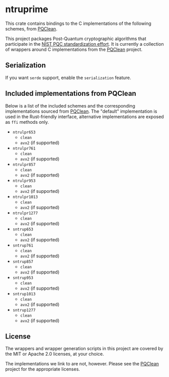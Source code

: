 # ntruprime


This crate contains bindings to the C implementations of the following schemes,
from [PQClean][pqclean].

This project packages Post-Quantum cryptographic algorithms that participate in
the [NIST PQC standardization effort][nistpqc]. It is currently a collection of
wrappers around C implementations from the [PQClean][pqclean] project.

## Serialization

If you want `serde` support, enable the `serialization` feature.

## Included implementations from PQClean

Below is a list of the included schemes and the corresponding implementations
sourced from [PQClean][pqclean]. The "default" implementation is used in the
Rust-friendly interface, alternative implementations are exposed as ``ffi``
methods only.

* ``ntrulpr653``
  * ``clean``
  * ``avx2`` (if supported)
* ``ntrulpr761``
  * ``clean``
  * ``avx2`` (if supported)
* ``ntrulpr857``
  * ``clean``
  * ``avx2`` (if supported)
* ``ntrulpr953``
  * ``clean``
  * ``avx2`` (if supported)
* ``ntrulpr1013``
  * ``clean``
  * ``avx2`` (if supported)
* ``ntrulpr1277``
  * ``clean``
  * ``avx2`` (if supported)
* ``sntrup653``
  * ``clean``
  * ``avx2`` (if supported)
* ``sntrup761``
  * ``clean``
  * ``avx2`` (if supported)
* ``sntrup857``
  * ``clean``
  * ``avx2`` (if supported)
* ``sntrup953``
  * ``clean``
  * ``avx2`` (if supported)
* ``sntrup1013``
  * ``clean``
  * ``avx2`` (if supported)
* ``sntrup1277``
  * ``clean``
  * ``avx2`` (if supported)


## License

The wrappers and wrapper generation scripts in this project are covered by the
MIT or Apache 2.0 licenses, at your choice.

The implementations we link to are not, however. Please see the [PQClean][pqclean]
project for the appropriate licenses.

[pqclean]: https://github.com/PQClean/PQClean/
[nistpqc]: https://nist.gov/pqc/